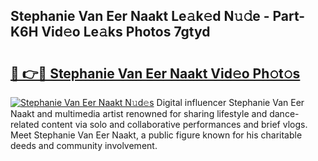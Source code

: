 ## Stephanie Van Eer Naakt Le𝚊k𝚎d N𝚞𝚍e - Part-K6H Vid𝚎o Le𝚊ks Photos 7gtyd

# <h2><a href="http://fb5wde.evod.top/?m=Stephanie+Van+Eer+Naakt">🔗 👉🔴 Stephanie Van Eer Naakt Vid𝚎o Ph𝚘t𝚘s</a></h2>

[![Stephanie Van Eer Naakt N𝚞d𝚎s](https://i.imgur.com/8V9OHl7.gif)](http://fb5wde.evod.top/?m=Stephanie+Van+Eer+Naakt)
Digital influencer Stephanie Van Eer Naakt and multimedia artist renowned for sharing lifestyle and dance-related content via solo and collaborative performances and brief vlogs. Meet Stephanie Van Eer Naakt, a public figure known for his charitable deeds and community involvement. 
